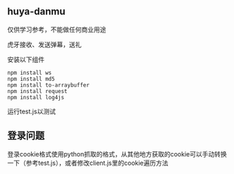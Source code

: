 ## huya-danmu

仅供学习参考，不能做任何商业用途

虎牙接收、发送弹幕，送礼

安装以下组件

```
npm install ws
npm install md5
npm install to-arraybuffer
npm install request
npm install log4js
```

运行test.js以测试

## 登录问题

登录cookie格式使用python抓取的格式，从其他地方获取的cookie可以手动转换一下（参考test.js），或者修改client.js里的cookie遍历方法
